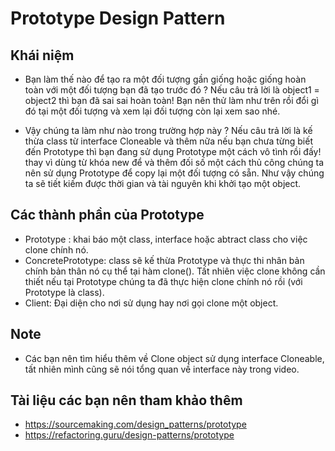 # Prototype Design Pattern

## Khái niệm
- Bạn làm thế nào để tạo ra một đối tượng gần giống hoặc giống hoàn toàn với một đối tượng bạn đã tạo trước đó ? Nếu câu trả lời là object1 = object2 thì bạn đã sai sai hoàn toàn! Bạn nên thử làm như trên rồi đổi gì đó tại một đối tượng và xem lại đối tượng còn lại xem sao nhé.

- Vậy chúng ta làm như nào trong trường hợp này ? Nếu câu trả lời là kế thừa class từ interface Cloneable và thêm nữa nếu bạn chưa từng biết đến Prototype thì bạn đang sử dụng Prototype một cách vô tình rồi đấy! thay vì dùng từ khóa new để và thêm đối số một cách thủ công chúng ta nên sử dụng Prototype để copy lại một đối tượng có sẵn. Như vậy chúng ta sẽ tiết kiếm được thời gian và tài nguyên khi khởi tạo một object.

## Các thành phần của Prototype
- Prototype : khai báo một class, interface hoặc abtract class cho việc clone chính nó.
- ConcretePrototype: class sẽ kế thừa Prototype và thực thi nhân bản chính bản thân nó cụ thể tại hàm clone(). Tất nhiên việc clone không cần thiết nếu tại Prototype chúng ta đã thực hiện clone chính nó rồi (với Prototype là class).
- Client: Đại diện cho nơi sử dụng hay nơi gọi clone một object.

## Note
-  Các bạn nên tìm hiểu thêm về  Clone object sử dụng interface Cloneable, tất nhiên mình cũng sẽ nói tổng quan về interface này trong video.

## Tài liệu các bạn nên tham khảo thêm
- https://sourcemaking.com/design_patterns/prototype
- https://refactoring.guru/design-patterns/prototype
